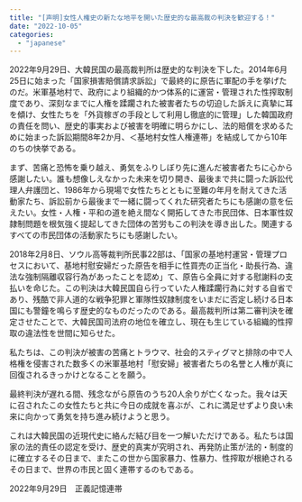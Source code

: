 ```yaml
---
title: "[声明]女性人権史の新たな地平を開いた歴史的な最高裁の判決を歓迎する！"
date: "2022-10-05"
categories: 
  - "japanese"
---
```


2022年9月29日、大韓民国の最高裁判所は歴史的な判決を下した。2014年6月25日に始まった「国家損害賠償請求訴訟」で最終的に原告に軍配の手を挙げたのだ。米軍基地村で、政府により組織的かつ体系的に運営・管理された性搾取制度であり、深刻なまでに人権を蹂躙された被害者たちの切迫した訴えに真摯に耳を傾け、女性たちを「外貨稼ぎの手段として利用し徹底的に管理」した韓国政府の責任を問い、歴史的事実および被害を明確に明らかにし、法的賠償を求めるために始まった訴訟期間8年2か月、＜基地村女性人権連帯」を結成してから10年のちの快挙である。

まず、苦痛と恐怖を乗り越え、勇気をふりしぼり先に進んだ被害者たちに心から感謝したい。誰も想像しえなかった未来を切り開き、最後まで共に闘った訴訟代理人弁護団と、1986年から現場で女性たちとともに至難の年月を耐えてきた活動家たち、訴訟前から最後まで一緒に闘ってくれた研究者たちにも感謝の意を伝えたい。女性・人権・平和の道を絶え間なく開拓してきた市民団体、日本軍性奴隷制問題を根気強く提起してきた団体の苦労もこの判決を導き出した。関連するすべての市民団体の活動家たちにも感謝したい。

2018年2月8日、ソウル高等裁判所民事22部は、「国家の基地村運営・管理プロセスにおいて、基地村慰安婦だった原告を相手に性買売の正当化・助長行為、違法な強制隔離収容行為があったことを認め」て、原告ら全員に対する慰謝料の支払いを命じた。この判決は大韓民国自ら行っていた人権蹂躙行為に対する自省であり、残酷で非人道的な戦争犯罪と軍隊性奴隷制度をいまだに否定し続ける日本国にも警鐘を鳴らす歴史的なものだったのである。最高裁判所は第二審判決を確定させたことで、大韓民国司法府の地位を確立し、現在も生じている組織的性搾取の違法性を世間に知らせた。

私たちは、この判決が被害の苦痛とトラウマ、社会的スティグマと排除の中で人格権を侵害された数多くの米軍基地村「慰安婦」被害者たちの名誉と人権が真に回復されるきっかけとなることを願う。

最終判決が遅れる間、残念ながら原告のうち20人余りが亡くなった。我々は天に召されたこの女性たちと共に今日の成就を喜ぶが、これに満足せずより良い未来に向かって勇気を持ち進み続けようと思う。

これは大韓民国の近現代史に絡んだ結び目を一つ解いただけである。私たちは国家の法的責任の認定を受け、歴史的真実が究明され、再発防止策が法的・制度的に確立するその日まで、またこの世から国家暴力、性暴力、性搾取が根絶されるその日まで、世界の市民と固く連帯するのもである。

2022年9月29日　正義記憶連帯
